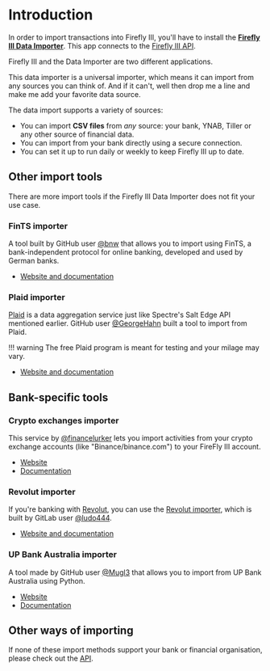 # Introduction

In order to import transactions into Firefly III, you'll have to install the **[Firefly III Data Importer](../../data-importer/index.md)**. This app connects to the [Firefly III API](https://api-docs.firefly-iii.org/).

Firefly III and the Data Importer are two different applications.

This data importer is a universal importer, which means it can import from any sources you can think of. And if it can't, well then drop me a line and make me add your favorite data source.

The data import supports a variety of sources:

- You can import **CSV files** from *any* source: your bank, YNAB, Tiller or any other source of financial data.
- You can import from your bank directly using a secure connection.
- You can set it up to run daily or weekly to keep Firefly III up to date.

## Other import tools

There are more import tools if the Firefly III Data Importer does not fit your use case.

### FinTS importer

A tool built by GitHub user [@bnw](https://github.com/bnw) that allows you to import using FinTS, a bank-independent protocol for online banking, developed and used by German banks. 

- [Website and documentation](https://github.com/bnw/firefly-iii-fints-importer)

### Plaid importer

[Plaid](https://plaid.com/) is a data aggregation service just like Spectre's Salt Edge API mentioned earlier. GitHub user [@GeorgeHahn](https://gitlab.com/GeorgeHahn) built a tool to import from Plaid.

!!! warning
    The free Plaid program is meant for testing and your milage may vary.

- [Website and documentation](https://gitlab.com/GeorgeHahn/firefly-plaid-connector)

## Bank-specific tools

### Crypto exchanges importer

This service by [@financelurker](https://github.com/financelurker) lets you import activities from your crypto exchange accounts (like "Binance/binance.com") to your FireFly III account.

- [Website](https://github.com/financelurker/crypto-trades-firefly-iii)
- [Documentation](https://github.com/financelurker/crypto-trades-firefly-iii)

### Revolut importer

If you're banking with [Revolut](https://www.revolut.com/), you can use the [Revolut importer](https://gitlab.com/ludo444/fireflyrevoluttransactions), which is built by GitLab user [@ludo444](https://gitlab.com/ludo444).

- [Website and documentation](https://gitlab.com/ludo444/fireflyrevoluttransactions)

### UP Bank Australia importer

A tool made by GitHub user [@Mugl3](https://github.com/Mugl3) that allows you to import from UP Bank Australia using Python.

- [Website](https://github.com/Mugl3/UP_Firefly_API_Connector)
- [Documentation](https://blog.dupreez.id.au/2021/01/automatically-update-firefly-iii-with-up-banking-transactions/)

## Other ways of importing

If none of these import methods support your bank or financial organisation, please check out the [API](../api.md).
